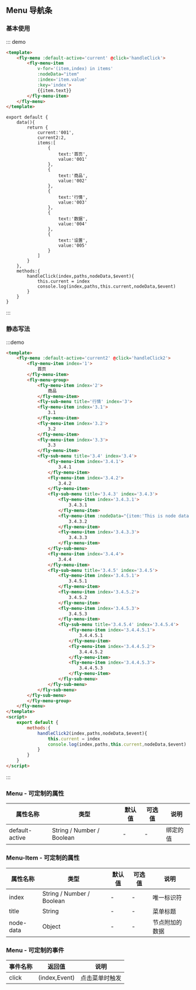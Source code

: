 <script>
    module.exports = {
        data(){
            return {
                current:'001',
                current2:'3.4.4.5.3',
                items:[
                    {
                        text:'首页',
                        value:'001'
                    },
                    {
                        text:'商品',
                        value:'002'
                    },
                    {
                        text:'行情',
                        value:'003'
                    },
                    {
                        text:'数据',
                        value:'004'
                    },
                    {
                        text:'设置',
                        value:'005'
                    }
                ]
            }
        },
        methods:{
            handleClick(index,paths,nodeData,$event){
                this.current = index
                console.log('current',index,this.current,paths,nodeData,$event)
            },
            handleClick2(index,paths,nodeData,$event){
                this.current2 = index
                console.log('current2',index,this.current2,paths,nodeData,$event)
            }
        }
    }
</script>

## Menu 导航条

### 基本使用
::: demo
```html
<template>
    <fly-menu :default-active='current' @click='handleClick'>
        <fly-menu-item  
            v-for='(item,index) in items' 
            :nodeData="item"
            :index='item.value'
            :key='index'>
            {{item.text}}
        </fly-menu-item>
    </fly-menu>
</template>
```
```JS
export default {
    data(){
        return {
            current:'001',
            current2:2,
            items:[
                {
                    text:'首页',
                    value:'001'
                },
                {
                    text:'商品',
                    value:'002'
                },
                {
                    text:'行情',
                    value:'003'
                },
                {
                    text:'数据',
                    value:'004'
                },
                {
                    text:'设置',
                    value:'005'
                }
            ]
        }
    },
    methods:{
        handleClick(index,paths,nodeData,$event){
            this.current = index
            console.log(index,paths,this.current,nodeData,$event)
        }
    }
}
```
::: 


### 静态写法
:::demo
```html
<template>
    <fly-menu :default-active='current2' @click='handleClick2'>
        <fly-menu-item index='1'>
            首页
        </fly-menu-item>
        <fly-menu-group>
            <fly-menu-item index='2'>
                商品
            </fly-menu-item>
            <fly-sub-menu title='行情' index='3'>
            <fly-menu-item index='3.1'>
                3.1
            </fly-menu-item>
            <fly-menu-item index='3.2'>
                3.2
            </fly-menu-item>
            <fly-menu-item index='3.3'>
                3.3
            </fly-menu-item>
            <fly-sub-menu title='3.4' index='3.4'>
                <fly-menu-item index='3.4.1'>
                    3.4.1
                </fly-menu-item>
                <fly-menu-item index='3.4.2'>
                    3.4.2
                </fly-menu-item>
                <fly-sub-menu title='3.4.3' index='3.4.3'>
                    <fly-menu-item index='3.4.3.1'>
                        3.4.3.1
                    </fly-menu-item>
                    <fly-menu-item :nodeData="{item:'This is node data for menu item.'}" index='3.4.3.2'>
                        3.4.3.2
                    </fly-menu-item>
                    <fly-menu-item index='3.4.3.3'>
                        3.4.3.3
                    </fly-menu-item>
                </fly-sub-menu>
                <fly-menu-item index='3.4.4'>
                    3.4.4
                </fly-menu-item>
                <fly-sub-menu title='3.4.5' index='3.4.5'>
                    <fly-menu-item index='3.4.5.1'>
                        3.4.5.1
                    </fly-menu-item>
                    <fly-menu-item index='3.4.5.2'>
                        3.4.5.2
                    </fly-menu-item>
                    <fly-menu-item index='3.4.5.3'>
                        3.4.5.3
                    </fly-menu-item>
                    <fly-sub-menu title='3.4.5.4' index='3.4.5.4'>
                        <fly-menu-item index='3.4.4.5.1'>
                            3.4.4.5.1
                        </fly-menu-item>
                        <fly-menu-item index='3.4.4.5.2'>
                            3.4.4.5.2
                        </fly-menu-item>
                        <fly-menu-item index='3.4.4.5.3'>
                            3.4.4.5.3
                        </fly-menu-item>
                    </fly-sub-menu>
                </fly-sub-menu>
            </fly-sub-menu>
        </fly-sub-menu>
        </fly-menu-group>
    </fly-menu>
</template>
<script>
    export default {
        methods:{
            handleClick2(index,paths,nodeData,$event){
                this.current = index
                console.log(index,paths,this.current,nodeData,$event)
            }
        }
    }
</script>
```
:::

### Menu - 可定制的属性

| 属性名称        | 类型            | 默认值 | 可选值       | 说明                  |
| --------------- | --------------- | ------ | ------------ | --------------------- |
| default-active | String / Number / Boolean | -      | -            | 绑定的值      |

### Menu-Item - 可定制的属性

| 属性名称        | 类型            | 默认值 | 可选值       | 说明                  |
| --------------- | --------------- | ------ | ------------ | --------------------- |
| index | String / Number / Boolean | -      | -            | 唯一标识符      |
| title | String | -      | -            | 菜单标题      |
| node-data | Object | -      | -            | 节点附加的数据      |

### Menu - 可定制的事件

| 事件名称  | 返回值                   | 说明                                        |
| --------- | ------------------------ | ------------------------------------------- |
| click   | (index,Event)           | 点击菜单时触发                     |
